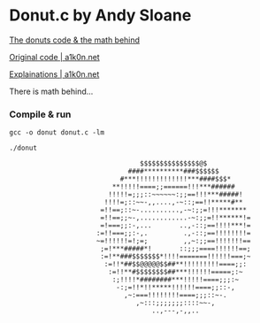 # Donut.c by Andy Sloane

[The donuts code &amp; the math behind](https://medium.com/analytics-vidhya/the-donuts-code-the-math-behind-6d473eaec61d)

[Original code | a1k0n.net](https://www.a1k0n.net/2006/09/15/obfuscated-c-donut.html)

[Explainations | a1k0n.net](https://www.a1k0n.net/2011/07/20/donut-math.html)

There is math behind...

### Compile & run

`gcc -o donut donut.c -lm`

`./donut`

```shell
                                 $$$$$$$$$$$$$$$@$                         
                              ####**********###$$$$$$                      
                            #***!!!!!!!!!!!!!***####$$$*                   
                          **!!!!!====;;======!!!***######                  
                         !!!!!=;;;::~~~~~~:;;==!!!***#####!                
                        !!!!=;::~~-,,....,-~::;==!!*****#**                
                       =!!==;::~-..........,-~:;;=!!!*******               
                       =!!==;;~-,............-~:;;=!!******!=              
                       =!===;;:-,...       ..,-::;==!!!!***!=              
                      :=!!===;;:-,.         .,-::;==!!!!!!!!=              
                      ~=!!!!!!=!;=;         ,,~:;;==!!!!!!!==              
                       ;=!***#####*!       ::;;;====!!!!!!==;              
                       :=!**###$$$$$$$*!!!!=======!!!!!!===;~              
                        :=!!*##$$@@@@@$$##**!!!!!!!!!====;;:               
                         :=!!**#$$$$$$$$##***!!!!!!=====;:~                
                          :;!!!!*########***!!!!!====;;;:~                 
                           -:;=!!*!!*****!!!!!!====;;::-,                  
                             ,~:===!!!!!!!!====;;;::~-.                    
                                ,~:::;;;;;;;::::~~-,                       
                                    ..,---,-,,..
```
